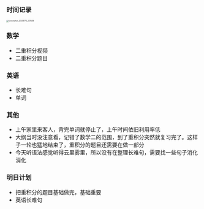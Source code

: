 ### 时间记录

<img src="https://raw.githubusercontent.com/Kong-PR/Typora-picture/master/img/Screenshot_20200715_221508.jpg" alt="Screenshot_20200715_221508" style="zoom:33%;" />

###  数学

- 二重积分视频
- 二重积分题目

### 英语

- 长难句
- 单词

### 其他

- 上午家里来客人，背完单词就停止了，上午时间依旧利用率低
- 大纲当时没注意看，记错了数学二的范围，到了重积分突然就复习完了。这样子一轮也猛地结束了，重积分的题目还需要在做一部分
- 今天听语法感觉听得云里雾里，所以没有在整理长难句，需要找一些句子消化消化

### 明日计划

- 把重积分的题目基础做完，基础重要
- 英语长难句